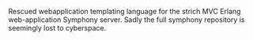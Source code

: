 Rescued webapplication templating language for the strich MVC Erlang web-application Symphony server.
Sadly the full symphony repository is seemingly lost to cyberspace.
